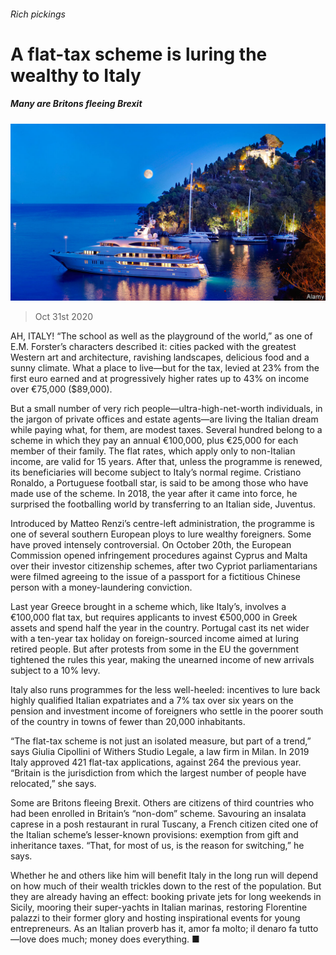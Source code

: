 ###### Rich pickings

# A flat-tax scheme is luring the wealthy to Italy 

##### Many are Britons fleeing Brexit 

![image](images/20201031_EUP005_0.jpg) 

> Oct 31st 2020 

AH, ITALY! “The school as well as the playground of the world,” as one of E.M. Forster’s characters described it: cities packed with the greatest Western art and architecture, ravishing landscapes, delicious food and a sunny climate. What a place to live—but for the tax, levied at 23% from the first euro earned and at progressively higher rates up to 43% on income over €75,000 ($89,000).

But a small number of very rich people—ultra-high-net-worth individuals, in the jargon of private offices and estate agents—are living the Italian dream while paying what, for them, are modest taxes. Several hundred belong to a scheme in which they pay an annual €100,000, plus €25,000 for each member of their family. The flat rates, which apply only to non-Italian income, are valid for 15 years. After that, unless the programme is renewed, its beneficiaries will become subject to Italy’s normal regime. Cristiano Ronaldo, a Portuguese football star, is said to be among those who have made use of the scheme. In 2018, the year after it came into force, he surprised the footballing world by transferring to an Italian side, Juventus.


Introduced by Matteo Renzi’s centre-left administration, the programme is one of several southern European ploys to lure wealthy foreigners. Some have proved intensely controversial. On October 20th, the European Commission opened infringement procedures against Cyprus and Malta over their investor citizenship schemes, after two Cypriot parliamentarians were filmed agreeing to the issue of a passport for a fictitious Chinese person with a money-laundering conviction.

Last year Greece brought in a scheme which, like Italy’s, involves a €100,000 flat tax, but requires applicants to invest €500,000 in Greek assets and spend half the year in the country. Portugal cast its net wider with a ten-year tax holiday on foreign-sourced income aimed at luring retired people. But after protests from some in the EU the government tightened the rules this year, making the unearned income of new arrivals subject to a 10% levy.

Italy also runs programmes for the less well-heeled: incentives to lure back highly qualified Italian expatriates and a 7% tax over six years on the pension and investment income of foreigners who settle in the poorer south of the country in towns of fewer than 20,000 inhabitants.

“The flat-tax scheme is not just an isolated measure, but part of a trend,” says Giulia Cipollini of Withers Studio Legale, a law firm in Milan. In 2019 Italy approved 421 flat-tax applications, against 264 the previous year. “Britain is the jurisdiction from which the largest number of people have relocated,” she says.

Some are Britons fleeing Brexit. Others are citizens of third countries who had been enrolled in Britain’s “non-dom” scheme. Savouring an insalata caprese in a posh restaurant in rural Tuscany, a French citizen cited one of the Italian scheme’s lesser-known provisions: exemption from gift and inheritance taxes. “That, for most of us, is the reason for switching,” he says.

Whether he and others like him will benefit Italy in the long run will depend on how much of their wealth trickles down to the rest of the population. But they are already having an effect: booking private jets for long weekends in Sicily, mooring their super-yachts in Italian marinas, restoring Florentine palazzi to their former glory and hosting inspirational events for young entrepreneurs. As an Italian proverb has it, amor fa molto; il denaro fa tutto—love does much; money does everything. ■

